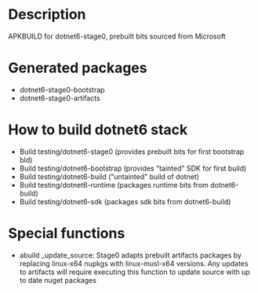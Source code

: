 # Description
APKBUILD for dotnet6-stage0, prebuilt bits sourced from Microsoft

# Generated packages
* dotnet6-stage0-bootstrap
* dotnet6-stage0-artifacts 

# How to build dotnet6 stack
* Build testing/dotnet6-stage0 (provides prebuilt bits for first bootstrap bld)
* Build testing/dotnet6-bootstrap (provides "tainted" SDK for first build)
* Build testing/dotnet6-build ("untainted" build of dotnet)
* Build testing/dotnet6-runtime (packages runtime bits from dotnet6-build)
* Build testing/dotnet6-sdk (packages sdk bits from dotnet6-build)

# Special functions
* abuild _update_source: Stage0 adapts prebuilt artifacts packages by replacing
linux-x64 nupkgs with linux-musl-x64 versions. Any updates to artifacts will
require executing this function to update source with up to date nuget packages
